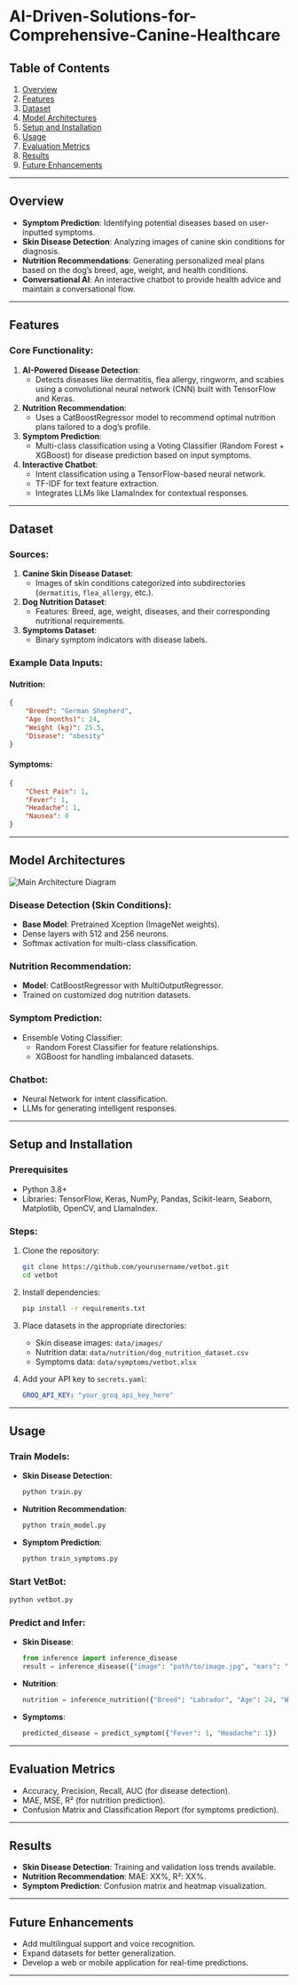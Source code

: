 # AI-Driven-Solutions-for-Comprehensive-Canine-Healthcare

## Table of Contents

1. [Overview](#overview)
2. [Features](#features)
3. [Dataset](#dataset)
4. [Model Architectures](#model-architectures)
5. [Setup and Installation](#setup-and-installation)
6. [Usage](#usage)
7. [Evaluation Metrics](#evaluation-metrics)
8. [Results](#results)
9. [Future Enhancements](#future-enhancements)
   
---

## Overview

- **Symptom Prediction**: Identifying potential diseases based on user-inputted symptoms.
- **Skin Disease Detection**: Analyzing images of canine skin conditions for diagnosis.
- **Nutrition Recommendations**: Generating personalized meal plans based on the dog’s breed, age, weight, and health conditions.
- **Conversational AI**: An interactive chatbot to provide health advice and maintain a conversational flow.

---

## Features

### Core Functionality:
1. **AI-Powered Disease Detection**:
   - Detects diseases like dermatitis, flea allergy, ringworm, and scabies using a convolutional neural network (CNN) built with TensorFlow and Keras.
2. **Nutrition Recommendation**:
   - Uses a CatBoostRegressor model to recommend optimal nutrition plans tailored to a dog’s profile.
3. **Symptom Prediction**:
   - Multi-class classification using a Voting Classifier (Random Forest + XGBoost) for disease prediction based on input symptoms.
4. **Interactive Chatbot**:
   - Intent classification using a TensorFlow-based neural network.
   - TF-IDF for text feature extraction.
   - Integrates LLMs like LlamaIndex for contextual responses.

---

## Dataset

### Sources:
1. **Canine Skin Disease Dataset**:
   - Images of skin conditions categorized into subdirectories (`dermatitis`, `flea_allergy`, etc.).
2. **Dog Nutrition Dataset**:
   - Features: Breed, age, weight, diseases, and their corresponding nutritional requirements.
3. **Symptoms Dataset**:
   - Binary symptom indicators with disease labels.

### Example Data Inputs:
#### Nutrition:
```json
{
    "Breed": "German Shepherd",
    "Age (months)": 24,
    "Weight (kg)": 25.5,
    "Disease": "obesity"
}
```
#### Symptoms:
```json
{
    "Chest Pain": 1,
    "Fever": 1,
    "Headache": 1,
    "Nausea": 0
}
```

---

## Model Architectures

![Main Architecture Diagram](1.png)

 

### Disease Detection (Skin Conditions):
- **Base Model**: Pretrained Xception (ImageNet weights).
- Dense layers with 512 and 256 neurons.
- Softmax activation for multi-class classification.

### Nutrition Recommendation:
- **Model**: CatBoostRegressor with MultiOutputRegressor.
- Trained on customized dog nutrition datasets.

### Symptom Prediction:
- Ensemble Voting Classifier:
  - Random Forest Classifier for feature relationships.
  - XGBoost for handling imbalanced datasets.

### Chatbot:
- Neural Network for intent classification.
- LLMs for generating intelligent responses.

---

## Setup and Installation

### Prerequisites
- Python 3.8+
- Libraries: TensorFlow, Keras, NumPy, Pandas, Scikit-learn, Seaborn, Matplotlib, OpenCV, and LlamaIndex.

### Steps:
1. Clone the repository:
   ```bash
   git clone https://github.com/yourusername/vetbot.git
   cd vetbot
   ```

2. Install dependencies:
   ```bash
   pip install -r requirements.txt
   ```

3. Place datasets in the appropriate directories:
   - Skin disease images: `data/images/`
   - Nutrition data: `data/nutrition/dog_nutrition_dataset.csv`
   - Symptoms data: `data/symptoms/vetbot.xlsx`

4. Add your API key to `secrets.yaml`:
   ```yaml
   GROQ_API_KEY: "your_groq_api_key_here"
   ```

---

## Usage

### Train Models:
- **Skin Disease Detection**:
   ```bash
   python train.py
   ```
- **Nutrition Recommendation**:
   ```bash
   python train_model.py
   ```
- **Symptom Prediction**:
   ```bash
   python train_symptoms.py
   ```

### Start VetBot:
   ```bash
   python vetbot.py
   ```

### Predict and Infer:
- **Skin Disease**:
   ```python
   from inference import inference_disease
   result = inference_disease({"image": "path/to/image.jpg", "ears": "normal"})
   ```
- **Nutrition**:
   ```python
   nutrition = inference_nutrition({"Breed": "Labrador", "Age": 24, "Weight": 25.5})
   ```
- **Symptoms**:
   ```python
   predicted_disease = predict_symptom({"Fever": 1, "Headache": 1})
   ```

---

## Evaluation Metrics

- Accuracy, Precision, Recall, AUC (for disease detection).
- MAE, MSE, R² (for nutrition prediction).
- Confusion Matrix and Classification Report (for symptoms prediction).

---

## Results

- **Skin Disease Detection**: Training and validation loss trends available.
- **Nutrition Recommendation**: MAE: XX%, R²: XX%.
- **Symptom Prediction**: Confusion matrix and heatmap visualization.

---

## Future Enhancements

- Add multilingual support and voice recognition.
- Expand datasets for better generalization.
- Develop a web or mobile application for real-time predictions.

---
